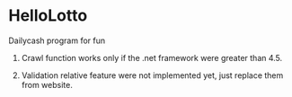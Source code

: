 # HelloLotto
Dailycash program for fun

1. Crawl function works only if the .net framework were greater than 4.5.

2. Validation relative feature were not implemented yet, just replace them from website.
